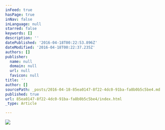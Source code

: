 ```yaml
---
inFeed: true
hasPage: true
inNav: false
inLanguage: null
starred: false
keywords: []
description: ''
datePublished: '2016-04-18T00:22:53.896Z'
dateModified: '2016-04-18T00:22:37.235Z'
authors: []
publisher:
  name: null
  domain: null
  url: null
  favicon: null
title: ''
author: []
sourcePath: _posts/2016-04-18-85ea0147-8f22-4dc0-91ba-fa8b0b5c5be4.md
published: true
url: 85ea0147-8f22-4dc0-91ba-fa8b0b5c5be4/index.html
_type: Article

---
```

![](https://the-grid-user-content.s3-us-west-2.amazonaws.com/4d410f62-a421-453f-b360-bbe10f13cd8d.jpg)